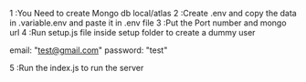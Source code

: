 1 :You Need to create Mongo db local/atlas
2 :Create .env and copy the data in .variable.env and paste it in .env file
3 :Put the Port number and mongo url
4 :Run setup.js file inside setup folder to create a dummy user

email: "test@gmail.com"
password: "test"

5 :Run the index.js to run the server
